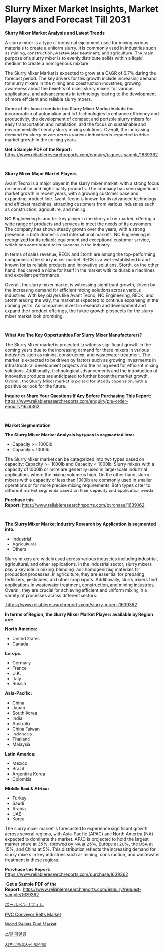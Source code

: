 <p><h1>Slurry Mixer Market Insights, Market Players and Forecast Till 2031</h1></p><p><strong>Slurry Mixer Market Analysis and Latest Trends</strong></p>
<p><p>A slurry mixer is a type of industrial equipment used for mixing various materials to create a uniform slurry. It is commonly used in industries such as mining, construction, wastewater treatment, and agriculture. The main purpose of a slurry mixer is to evenly distribute solids within a liquid medium to create a homogenous mixture.</p><p>The Slurry Mixer Market is expected to grow at a CAGR of 6.7% during the forecast period. The key drivers for this growth include increasing demand for slurry mixers in the mining and construction industries, growing awareness about the benefits of using slurry mixers for various applications, and advancements in technology leading to the development of more efficient and reliable slurry mixers.</p><p>Some of the latest trends in the Slurry Mixer Market include the incorporation of automation and IoT technologies to enhance efficiency and productivity, the development of compact and portable slurry mixers for easy transportation and installation, and the focus on sustainable and environmentally-friendly slurry mixing solutions. Overall, the increasing demand for slurry mixers across various industries is expected to drive market growth in the coming years.</p></p>
<p><strong>Get a Sample PDF of the Report:&nbsp;</strong> <a href="https://www.reliableresearchreports.com/enquiry/request-sample/1639362">https://www.reliableresearchreports.com/enquiry/request-sample/1639362</a></p>
<p>&nbsp;</p>
<p><strong>Slurry Mixer Major Market Players</strong></p>
<p><p>Avant Tecno is a major player in the slurry mixer market, with a strong focus on innovation and high-quality products. The company has seen significant market growth in recent years, with a growing customer base and expanding product line. Avant Tecno is known for its advanced technology and efficient machines, attracting customers from various industries such as construction, agriculture, and mining.</p><p>NC Engineering is another key player in the slurry mixer market, offering a wide range of products and services to meet the needs of its customers. The company has shown steady growth over the years, with a strong presence in both domestic and international markets. NC Engineering is recognized for its reliable equipment and exceptional customer service, which has contributed to its success in the industry.</p><p>In terms of sales revenue, RECK and Storth are among the top-performing companies in the slurry mixer market. RECK is a well-established brand known for its reliable products and innovative solutions. Storth, on the other hand, has carved a niche for itself in the market with its durable machines and excellent performance.</p><p>Overall, the slurry mixer market is witnessing significant growth, driven by the increasing demand for efficient mixing solutions across various industries. With key players like Avant Tecno, NC Engineering, RECK, and Storth leading the way, the market is expected to continue expanding in the coming years. As companies invest in research and development and expand their product offerings, the future growth prospects for the slurry mixer market look promising.</p></p>
<p>&nbsp;</p>
<p><strong>What Are The Key Opportunities For Slurry Mixer Manufacturers?</strong></p>
<p><p>The Slurry Mixer market is projected to witness significant growth in the coming years due to the increasing demand for these mixers in various industries such as mining, construction, and wastewater treatment. The market is expected to be driven by factors such as growing investments in infrastructural development projects and the rising need for efficient mixing solutions. Additionally, technological advancements and the introduction of innovative products are anticipated to further boost the market growth. Overall, the Slurry Mixer market is poised for steady expansion, with a positive outlook for the future.</p></p>
<p><strong>Inquire or Share Your Questions If Any Before Purchasing This Report:</strong> <a href="https://www.reliableresearchreports.com/enquiry/pre-order-enquiry/1639362">https://www.reliableresearchreports.com/enquiry/pre-order-enquiry/1639362</a></p>
<p>&nbsp;</p>
<p><strong>Market Segmentation</strong></p>
<p><strong>The Slurry Mixer Market Analysis by types is segmented into:</strong></p>
<p><ul><li>Capacity >= 1000lb</li><li>Capacity < 1000lb</li></ul></p>
<p><p>The Slurry Mixer market can be categorized into two types based on capacity: Capacity >= 1000lb and Capacity < 1000lb. Slurry mixers with a capacity of 1000lb or more are generally used in large-scale industrial applications where the mixing volume is high. On the other hand, slurry mixers with a capacity of less than 1000lb are commonly used in smaller operations or for more precise mixing requirements. Both types cater to different market segments based on their capacity and application needs.</p></p>
<p><strong>Purchase this Report:&nbsp;</strong><a href="https://www.reliableresearchreports.com/purchase/1639362">https://www.reliableresearchreports.com/purchase/1639362</a></p>
<p>&nbsp;</p>
<p><strong>The Slurry Mixer Market Industry Research by Application is segmented into:</strong></p>
<p><ul><li>Industrial</li><li>Agricultural</li><li>Others</li></ul></p>
<p><p>Slurry mixers are widely used across various industries including industrial, agricultural, and other applications. In the industrial sector, slurry mixers play a key role in mixing, blending, and homogenizing materials for production processes. In agriculture, they are essential for preparing fertilizers, pesticides, and other crop inputs. Additionally, slurry mixers find applications in wastewater treatment, construction, and mining industries. Overall, they are crucial for achieving efficient and uniform mixing in a variety of processes across different sectors.</p></p>
<p><a href="https://www.reliableresearchreports.com/slurry-mixer-r1639362">&nbsp;https://www.reliableresearchreports.com/slurry-mixer-r1639362</a></p>
<p><strong>In terms of Region, the Slurry Mixer Market Players available by Region are:</strong></p>
<p>
    <p> <strong> North America: </strong>
        <ul>
            <li>United States</li>
            <li>Canada</li>
        </ul>
        </p> 
    <p> <strong> Europe: </strong>
        <ul>
            <li>Germany</li>
            <li>France</li>
            <li>U.K.</li>
            <li>Italy</li>
            <li>Russia</li>
        </ul>
        </p> 
    <p> <strong> Asia-Pacific: </strong>
        <ul>
            <li>China</li>
            <li>Japan</li>
            <li>South Korea</li>
            <li>India</li>
            <li>Australia</li>
            <li>China Taiwan</li>
            <li>Indonesia</li>
            <li>Thailand</li>
            <li>Malaysia</li>
        </ul>
        </p> 
    <p> <strong> Latin America: </strong>
        <ul>
            <li>Mexico</li>
            <li>Brazil</li>
            <li>Argentina Korea</li>
            <li>Colombia</li>
        </ul>
        </p> 
    <p> <strong> Middle East & Africa: </strong>
        <ul>
            <li>Turkey</li>
            <li>Saudi</li>
            <li>Arabia</li>
            <li>UAE</li>
            <li>Korea</li>
        </ul>
    </p>
    </p>
<p><p>The slurry mixer market is forecasted to experience significant growth across several regions, with Asia-Pacific (APAC) and North America (NA) expected to dominate the market. APAC is projected to hold the largest market share at 35%, followed by NA at 25%, Europe at 20%, the USA at 15%, and China at 5%. This distribution reflects the increasing demand for slurry mixers in key industries such as mining, construction, and wastewater treatment in these regions.</p></p>
<p><strong>Purchase this Report: </strong><a href="https://www.reliableresearchreports.com/purchase/1639362">https://www.reliableresearchreports.com/purchase/1639362</a></p>
<p>&nbsp;<strong>Get a Sample PDF of the Report:&nbsp;&nbsp;</strong><a href="https://www.reliableresearchreports.com/enquiry/request-sample/1639362">https://www.reliableresearchreports.com/enquiry/request-sample/1639362</a></p>
<p><strong></strong></p>
<p><p><a href="https://medium.com/@bl2501989/%E3%83%9C%E3%83%BC%E3%83%AB%E3%83%9A%E3%83%B3%E3%81%AE%E3%83%AA%E3%83%95%E3%82%A3%E3%83%AB%E5%B8%82%E5%A0%B4-2031%E5%B9%B4%E3%81%BE%E3%81%A7%E3%81%AE%E6%88%90%E5%8A%9F%E3%81%99%E3%82%8B%E3%83%93%E3%82%B8%E3%83%8D%E3%82%B9%E6%88%A6%E7%95%A5%E3%81%AE%E9%8D%B5%E3%82%92%E4%BA%88%E6%B8%AC-d0f3bd2987d4">ボールペンリフィル</a></p><p><a href="https://github.com/luckyshygirl/Market-Research-Report-List-4/blob/main/pvc-conveyor-belts-market.md">PVC Conveyor Belts Market</a></p><p><a href="https://issuu.com/reportprime-2/docs/wood-pellets-fuel-market-size-2030.pptx">Wood Pellets Fuel Market</a></p><p><a href="https://github.com/vsoq0zknh59/Market-Research-Report-List-1/blob/main/305042634373.md">스틸 파일링</a></p><p><a href="https://medium.com/@axintepreda1/%EC%8B%9C%ED%94%84%EB%A1%9C%ED%94%8C%EB%A1%9D%EC%82%AC%EC%8B%A0-%EC%97%BC%ED%99%94%EB%AC%BC-%EC%8B%9C%EC%9E%A5-%EC%9C%A0%ED%98%95-%EC%9D%91%EC%9A%A9-%EB%B0%8F-%EC%A7%80%EB%A6%AC%EB%B3%84-%EC%A2%85%ED%95%A9-%ED%8F%89%EA%B0%80-9fea91b9ce59">시프로플록사신 염산염</a></p></p>